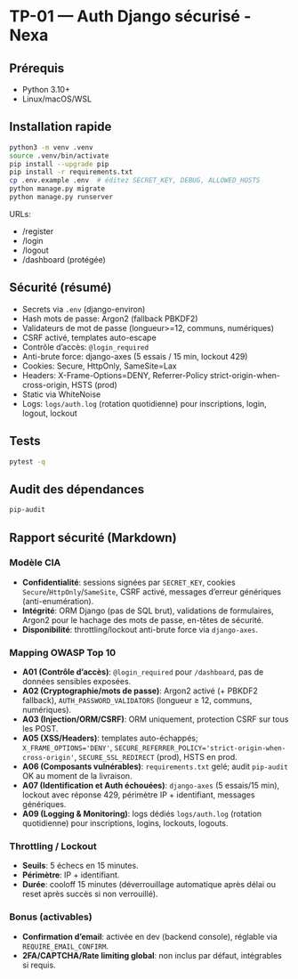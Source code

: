 # TP-01 — Auth Django sécurisé - Nexa

## Prérequis
- Python 3.10+
- Linux/macOS/WSL

## Installation rapide
```bash
python3 -m venv .venv
source .venv/bin/activate
pip install --upgrade pip
pip install -r requirements.txt
cp .env.example .env  # éditez SECRET_KEY, DEBUG, ALLOWED_HOSTS
python manage.py migrate
python manage.py runserver
```

URLs:
- /register
- /login
- /logout
- /dashboard (protégée)

## Sécurité (résumé)
- Secrets via `.env` (django-environ)
- Hash mots de passe: Argon2 (fallback PBKDF2)
- Validateurs de mot de passe (longueur>=12, communs, numériques)
- CSRF activé, templates auto-escape
- Contrôle d’accès: `@login_required`
- Anti-brute force: django-axes (5 essais / 15 min, lockout 429)
- Cookies: Secure, HttpOnly, SameSite=Lax
- Headers: X-Frame-Options=DENY, Referrer-Policy strict-origin-when-cross-origin, HSTS (prod)
- Static via WhiteNoise
- Logs: `logs/auth.log` (rotation quotidienne) pour inscriptions, login, logout, lockout

## Tests
```bash
pytest -q
```

## Audit des dépendances
```bash
pip-audit
```

## Rapport sécurité (Markdown)

### Modèle CIA
- **Confidentialité**: sessions signées par `SECRET_KEY`, cookies `Secure`/`HttpOnly`/`SameSite`, CSRF activé, messages d’erreur génériques (anti-enumération).
- **Intégrité**: ORM Django (pas de SQL brut), validations de formulaires, Argon2 pour le hachage des mots de passe, en-têtes de sécurité.
- **Disponibilité**: throttling/lockout anti-brute force via `django-axes`.

### Mapping OWASP Top 10
- **A01 (Contrôle d’accès)**: `@login_required` pour `/dashboard`, pas de données sensibles exposées.
- **A02 (Cryptographie/mots de passe)**: Argon2 activé (+ PBKDF2 fallback), `AUTH_PASSWORD_VALIDATORS` (longueur ≥ 12, communs, numériques).
- **A03 (Injection/ORM/CSRF)**: ORM uniquement, protection CSRF sur tous les POST.
- **A05 (XSS/Headers)**: templates auto-échappés; `X_FRAME_OPTIONS='DENY'`, `SECURE_REFERRER_POLICY='strict-origin-when-cross-origin'`, `SECURE_SSL_REDIRECT` (prod), HSTS en prod.
- **A06 (Composants vulnérables)**: `requirements.txt` gelé; audit `pip-audit` OK au moment de la livraison.
- **A07 (Identification et Auth échouées)**: `django-axes` (5 essais/15 min), lockout avec réponse 429, périmètre IP + identifiant, messages génériques.
- **A09 (Logging & Monitoring)**: logs dédiés `logs/auth.log` (rotation quotidienne) pour inscriptions, logins, lockouts, logouts.

### Throttling / Lockout
- **Seuils**: 5 échecs en 15 minutes.
- **Périmètre**: IP + identifiant.
- **Durée**: cooloff 15 minutes (déverrouillage automatique après délai ou reset après succès si non verrouillé).

### Bonus (activables)
- **Confirmation d’email**: activée en dev (backend console), réglable via `REQUIRE_EMAIL_CONFIRM`.
- **2FA/CAPTCHA/Rate limiting global**: non inclus par défaut, intégrables si requis.

